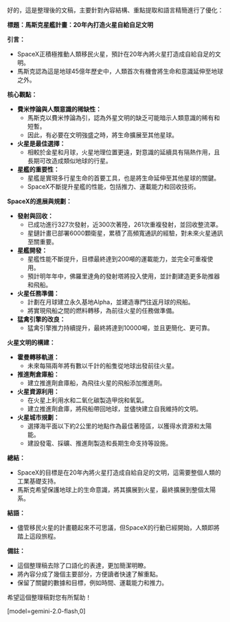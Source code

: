 好的，這是整理後的文稿，主要針對內容結構、重點提取和語言精簡進行了優化：

**標題：馬斯克星艦計畫：20年內打造火星自給自足文明**

**引言：**

*   SpaceX正積極推動人類移民火星，預計在20年內將火星打造成自給自足的文明。
*   馬斯克認為這是地球45億年歷史中，人類首次有機會將生命和意識延伸至地球之外。

**核心觀點：**

*   **費米悖論與人類意識的稀缺性：**
    *   馬斯克以費米悖論為引，認為外星文明的缺乏可能暗示人類意識的稀有和短暫。
    *   因此，有必要在文明強盛之時，將生命擴展至其他星球。
*   **火星是最佳選擇：**
    *   相較於金星和月球，火星地理位置更遠，對意識的延續具有隔熱作用，且長期可改造成類似地球的行星。
*   **星艦的重要性：**
    *   星艦是實現多行星生命的首要工具，也是將生命延伸至其他星球的關鍵。
    *   SpaceX不斷提升星艦的性能，包括推力、運載能力和回收技術。

**SpaceX的進展與規劃：**

*   **發射與回收：**
    *   已成功進行327次發射，近300次著陸，261次重複發射，並回收整流罩。
    *   星鏈計畫已部署6000顆衛星，累積了高頻寬通訊的經驗，對未來火星通訊至關重要。
*   **星艦開發：**
    *   星艦性能不斷提升，目標最終達到200噸的運載能力，並完全可重複使用。
    *   預計明年年中，佛羅里達角的發射塔將投入使用，並計劃建造更多助推器和飛船。
*   **火星任務準備：**
    *   計劃在月球建立永久基地Alpha，並建造專門往返月球的飛船。
    *   將實現飛船之間的燃料轉移，為前往火星的任務做準備。
*   **猛禽引擎的改良：**
    *   猛禽引擎推力持續提升，最終將達到10000噸，並且更簡化、更可靠。

**火星文明的構建：**

*   **霍曼轉移軌道：**
    *   未來每隔兩年將有數以千計的船隻從地球出發前往火星。
*   **推進劑倉庫船：**
    *   建立推進劑倉庫船，為飛往火星的飛船添加推進劑。
*   **火星資源利用：**
    *   在火星上利用水和二氧化碳製造甲烷和氧氣。
    *   建立推進劑倉庫，將飛船帶回地球，並儘快建立自我維持的文明。
*   **火星城市規劃：**
    *   選擇海平面以下約2公里的地點作為最佳著陸區，以獲得水資源和太陽能。
    *   建設發電、採礦、推進劑製造和長期生命支持等設施。

**總結：**

*   SpaceX的目標是在20年內將火星打造成自給自足的文明，這需要整個人類的工業基礎支持。
*   馬斯克希望保護地球上的生命意識，將其擴展到火星，最終擴展到整個太陽系。

**結語：**

*   儘管移民火星的計畫聽起來不可思議，但SpaceX的行動已經開始，人類即將踏上這段旅程。

**備註：**

*   這個整理稿去除了口語化的表達，更加簡潔明瞭。
*   將內容分成了幾個主要部分，方便讀者快速了解重點。
*   保留了關鍵的數據和目標，例如時間、運載能力和推力。

希望這個整理稿對您有所幫助！

[model=gemini-2.0-flash,0]
